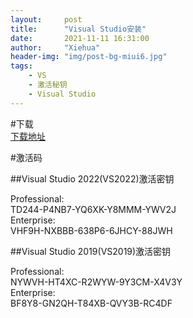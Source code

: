 ```yaml
---
layout:     post
title:      "Visual Studio安装"
date:       2021-11-11 16:31:00
author:     "Xiehua"
header-img: "img/post-bg-miui6.jpg"
tags:
    - VS
    - 激活秘钥
    - Visual Studio
---
```


#下载  
[下载地址](https://visualstudio.microsoft.com/zh-hans/vs/)

#激活码  

##Visual Studio 2022(VS2022)激活密钥  

Professional:  
  TD244-P4NB7-YQ6XK-Y8MMM-YWV2J  
Enterprise:  
  VHF9H-NXBBB-638P6-6JHCY-88JWH  

##Visual Studio 2019(VS2019)激活密钥  

Professional:  
  NYWVH-HT4XC-R2WYW-9Y3CM-X4V3Y  
Enterprise:  
  BF8Y8-GN2QH-T84XB-QVY3B-RC4DF  
